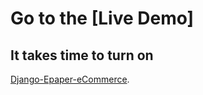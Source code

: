 # Go to the [Live Demo]
## It takes time to turn on
[Django-Epaper-eCommerce](https://my-project-lc02.onrender.com).
